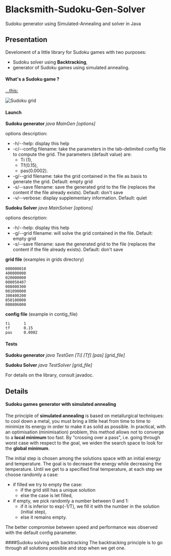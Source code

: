 # Blacksmith-Sudoku-Gen-Solver
Sudoku generator using Simulated-Annealing and solver in Java

## Presentation
Develoment of a little library for Sudoku games with two purposes:
* Sudoku solver using **Backtracking**,
* generator of Sudoku games using simulated annealing.

#### What's a Sudoku game ?
[...this:](http://www.conceptispuzzles.com/?uri=puzzle/sudoku/rules)

![Sudoku grid](http://www.conceptispuzzles.com/picture/11/1354.gif "Sudoku grid")

#### Launch
**Sudoku generator**
*java MainGen [options]*

options description:
* -h/--help: display this help
* -c/--config filename: take the parameters in the tab-delimited config file to compute the grid. The parameters (default value) are:
  * Ti (1),
  * Tf(0.15),
  * pas(0.0002).
* -g/--grid filename: take the grid contained in the file as basis to generate the grid. Default: empty grid
* -s/--save filename: save the generated grid to the file (replaces the content if the file already exists). Default: don't save
* -v/--verbose: display supplementary information. Default: quiet

**Sudoku Solver**
*java MainSolver [options]*

options description:
* -h/--help: display this help
* -g/--grid filename: will solve the grid contained in the file. Default: empty grid
* -s/--save filename: save the generated grid to the file (replaces the content if the file already exists). Default: don't save

**grid file** (examples in grids directory)
```
000000010
400000000
020000000
000050407
008000300
001090000
300400200
050100000
000806000
```

**config file** (example in contig_file)
```
ti      1
tf      0.15
pas     0.0002
```

#### Tests
**Sudoku generator**
*java TestGen [Ti] [Tf] [pas] [grid_file]*

**Sudoku Solver**
*java TestSolver [grid_file]*

For details on the library, consult javadoc.

## Details
#### Sudoku games generator with simulated annealing
The principle of **simulated annealing** is based on metallurgical techniques: to cool down a metal, you must bring a little heat from time to time to minimize its energy in order to make it as solid as possible. In practical, with an optimisation (minimisation) problem, this method allows not to converge to a **local minimum** too fast. By "crossing over a pass", i.e. going through worst case with respect to the goal, we widen the search space to look for the **global minimum**.

The initial step is chosen among the solutions space with an initial energy and temperature. The goal is to decrease the energy while decreasing the temperature. Until we get to a specified final temperature, at each step we choose randomly a case:
* if filled we try to empty the case:
  * if the grid still has a unique solution
  * else the case is let filled,
* if empty, we pick randomly a number between 0 and 1:
  * if it is inferior to exp(-1/T), we fill it with the number in the solution (initial step),
  * else it remains empty.

The better compromise between speed and performance was observed with the default config parameter.

####Sudoku solving with backtracking
The backtracking principle is to go through all solutions possible and stop when we get one.
